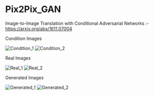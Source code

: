 # Pix2Pix_GAN 
Image-to-Image Translation with Conditional Adversarial Networks :- https://arxiv.org/abs/1611.07004

Condition Images

![Condition_1](https://user-images.githubusercontent.com/76057253/111870711-492d0700-89ac-11eb-94f3-28116f40e7e5.png) ![Condition_2](https://user-images.githubusercontent.com/76057253/111870599-ab393c80-89ab-11eb-8134-cbf4a44ffd14.png)


Real Images

![Real_1](https://user-images.githubusercontent.com/76057253/111870715-4c27f780-89ac-11eb-9bfe-f3dd89dd65f7.png) ![Real_2](https://user-images.githubusercontent.com/76057253/111870604-ae342d00-89ab-11eb-976e-c634f4f69396.png)


Generated Images 

![Generated_1](https://user-images.githubusercontent.com/76057253/111870714-4b8f6100-89ac-11eb-8ae5-540f30a91e71.png) ![Generated_2](https://user-images.githubusercontent.com/76057253/111870602-ad030000-89ab-11eb-98be-7611451f79d3.png)
